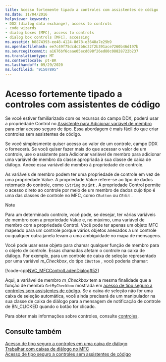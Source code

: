 ```yaml
---
title: Acesso fortemente tipado a controles com assistentes de código
ms.date: 11/04/2016
helpviewer_keywords:
- DDX (dialog data exchange), access to controls
- code wizards
- dialog boxes [MFC], access to controls
- dialog box controls [MFC], accessing
ms.assetid: b8874393-ee48-4124-8d78-e3648a7e29b9
ms.openlocfilehash: ee7c49f75dcdc2b6c32f2b391ace7260b46d197b
ms.sourcegitcommit: a1676bf6caae05ecd698f26ed80c08828722b237
ms.translationtype: MT
ms.contentlocale: pt-BR
ms.lasthandoff: 09/29/2020
ms.locfileid: "91507895"
---
```

# <a name="type-safe-access-to-controls-with-code-wizards"></a>Acesso fortemente tipado a controles com assistentes de código

Se você estiver familiarizado com os recursos do campo DDX, poderá usar a propriedade Control no [Assistente para Adicionar variável de membro](../ide/adding-a-member-variable-visual-cpp.md#add-member-variable-wizard) para criar acesso seguro de tipo. Essa abordagem é mais fácil do que criar controles sem assistentes de código.

Se você simplesmente quiser acesso ao valor de um controle, campo DDX o fornecerá. Se você quiser fazer mais do que acessar o valor de um controle, use o assistente para Adicionar variável de membro para adicionar uma variável de membro da classe apropriada à sua classe de caixa de diálogo. Anexe essa variável de membro à propriedade de controle.

As variáveis de membro podem ter uma propriedade de controle em vez de uma propriedade Value. A propriedade Value refere-se ao tipo de dados retornado do controle, como `CString` ou **`int`** . A propriedade Control permite o acesso direto ao controle por meio de um membro de dados cujo tipo é uma das classes de controle no MFC, como `CButton` ou `CEdit` .

> [!NOTE]
> Para um determinado controle, você pode, se desejar, ter várias variáveis de membro com a propriedade Value e, no máximo, uma variável de membro com a propriedade Control. Você pode ter apenas um objeto MFC mapeado para um controle porque vários objetos anexados a um controle ou qualquer outra janela levam a uma ambiguidade no mapa de mensagens.

Você pode usar esse objeto para chamar qualquer função de membro para o objeto de controle. Essas chamadas afetam o controle na caixa de diálogo. Por exemplo, para um controle de caixa de seleção representado por uma variável *m_Checkbox*, do tipo `CButton` , você poderia chamar:

[!code-cpp[NVC_MFCControlLadenDialog#52](../mfc/codesnippet/cpp/type-safe-access-to-controls-with-code-wizards_1.cpp)]

Aqui, a variável de membro *m_Checkbox* tem a mesma finalidade que a função de membro `GetMyCheckbox` mostrada em [acesso de tipo seguro a controles sem assistentes de código](../mfc/type-safe-access-to-controls-without-code-wizards.md). Se a caixa de seleção não for uma caixa de seleção automática, você ainda precisará de um manipulador na sua classe de caixa de diálogo para a mensagem de notificação de controle de BN_CLICKED quando o botão for clicado.

Para obter mais informações sobre controles, consulte [controles](../mfc/controls-mfc.md).

## <a name="see-also"></a>Consulte também

[Acesso de tipo seguro a controles em uma caixa de diálogo](../mfc/type-safe-access-to-controls-in-a-dialog-box.md)<br/>
[Trabalhar com caixas de diálogo no MFC](../mfc/life-cycle-of-a-dialog-box.md)<br/>
[Acesso de tipo seguro a controles sem assistentes de código](../mfc/type-safe-access-to-controls-without-code-wizards.md)
